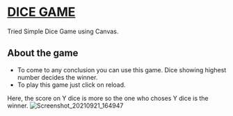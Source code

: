 # [DICE GAME](https://mitushi-23.github.io/DICE_GAME/)

Tried Simple Dice Game using Canvas.

## About the game
* To come to any conclusion you can use this game. Dice showing highest number decides the winner.
* To play this game just click on reload.

Here, the score on Y dice is more so the one who choses Y dice is the winner.
![Screenshot_20210921_164947](https://user-images.githubusercontent.com/83106116/134161803-4eb1f35b-b83f-4514-803e-3783aa76cc64.png)
